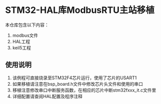 # STM32-HAL库ModbusRTU主站移植


本仓库包含以下内容：

1. modbus文件
2. HAL工程
3. keil5工程


## 使用说明

1. 该例程可直接烧录至STM32F4芯片运行，使用了芯片的USART1
2. 如果移植请注意在bsp_board.h文件中修改芯片头文件和使用的串口
3. 移植注意修改串口中断服务函数，在相应的芯片中断stm32fxxx_it.c文件里
4. 详细配置请查阅HAL配置及程序注释

